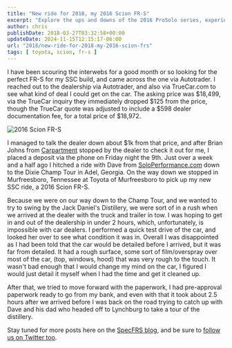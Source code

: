 ```yaml
---
title: "New ride for 2018, my 2016 Scion FR-S"
excerpt: "Explore the ups and downs of the 2016 ProSolo series, experiences with the 350Z car, and anticipation for the upcoming finale and SoloNationals."
author: chris
publishDate: 2018-03-27T03:32:58+00:00
updateDate: 2024-11-15T12:15:17-06:00
url: "2018/new-ride-for-2018-my-2016-scion-frs"
tags: [ toyota, scion, fr-s ]
---
```


I have been scouring the interwebs for a good month or so looking for the perfect FR-S for my SSC build, and came across the one via Autotrader. I reached out to the dealership via Autotrader, and also via TrueCar.com to see what kind of deal I could get on the car. The asking price was $18,499, via the TrueCar inquiry they immediately dropped $125 from the price, though the TrueCar quote was adjusted to include a $598 dealer documentation fee, for a total price of $18,972.

![2016 Scion FR-S](https://farm1.staticflickr.com/814/40148396415_541a6a97c2.jpg)

I managed to talk the dealer down about $1k from that price, and after Brian Johns from [Carpartment](https://carpartment.wordpress.com/) stopped by the dealer to check it out for me, I placed a deposit via the phone on Friday night the 9th. Just over a week and a half ago I hitched a ride with Dave from [SoloPerformance.com](https://www.SoloPerformance.com) down to the Dixie Champ Tour in Adel, Georgia. On the way down we stopped in Murfreesboro, Tennessee at Toyota of Murfreesboro to pick up my new SSC ride, a 2016 Scion FR-S.

Because we were on our way down to the Champ Tour, and we wanted to try to swing by the Jack Daniel's Distillery, we were sort of in a rush when we arrived at the dealer with the truck and trailer in tow. I was hoping to get in and out of the dealership in under 2 hours, which, unfortunately, is impossible with car dealers. I performed a quick test drive of the car, and looked her over to see what condition it was in. Overall I was disappointed as I had been told that the car would be detailed before I arrived, but it was far from detailed. It had a rough surface, some sort of film/overspray over most of the car, (top, windows, hood) that was very rough to the touch. It wasn't bad enough that I would change my mind on the car, I figured I would just detail it myself when I had the time and get it cleaned up.

After that, we tried to move forward with the paperwork, I had pre-approval paperwork ready to go from my bank, and even with that it took about 2.5 hours after we arrived before I was back on the road trying to catch up with Dave and his dad who headed off to Lynchburg to take a tour of the distillery.

Stay tuned for more posts here on the [SpecFRS blog](/tag/specfrs), and be sure to [follow us on Twitter too](https://twitter.com/specfrs).

